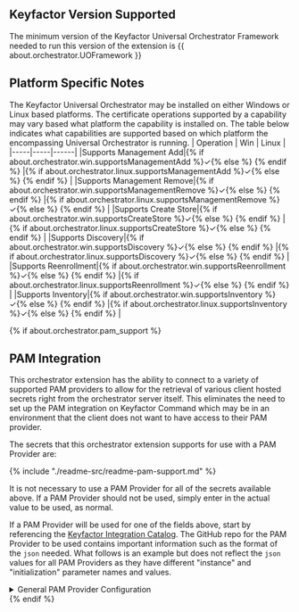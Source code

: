 ## Keyfactor Version Supported

The minimum version of the Keyfactor Universal Orchestrator Framework needed to run this version of the extension is {{ about.orchestrator.UOFramework }}
## Platform Specific Notes

The Keyfactor Universal Orchestrator may be installed on either Windows or Linux based platforms. The certificate operations supported by a capability may vary based what platform the capability is installed on. The table below indicates what capabilities are supported based on which platform the encompassing Universal Orchestrator is running.
| Operation | Win | Linux |
|-----|-----|------|
|Supports Management Add|{% if about.orchestrator.win.supportsManagementAdd %}&check;{% else %} {% endif %} |{% if about.orchestrator.linux.supportsManagementAdd %}&check;{% else %} {% endif %} |
|Supports Management Remove|{% if about.orchestrator.win.supportsManagementRemove %}&check;{% else %} {% endif %} |{% if about.orchestrator.linux.supportsManagementRemove %}&check;{% else %} {% endif %} |
|Supports Create Store|{% if about.orchestrator.win.supportsCreateStore %}&check;{% else %} {% endif %} |{% if about.orchestrator.linux.supportsCreateStore %}&check;{% else %} {% endif %} |
|Supports Discovery|{% if about.orchestrator.win.supportsDiscovery %}&check;{% else %} {% endif %} |{% if about.orchestrator.linux.supportsDiscovery %}&check;{% else %} {% endif %} |
|Supports Reenrollment|{% if about.orchestrator.win.supportsReenrollment %}&check;{% else %} {% endif %} |{% if about.orchestrator.linux.supportsReenrollment %}&check;{% else %} {% endif %} |
|Supports Inventory|{% if about.orchestrator.win.supportsInventory %}&check;{% else %} {% endif %} |{% if about.orchestrator.linux.supportsInventory %}&check;{% else %} {% endif %} |

{% if about.orchestrator.pam_support %}
## PAM Integration

This orchestrator extension has the ability to connect to a variety of supported PAM providers to allow for the retrieval of various client hosted secrets right from the orchestrator server itself.  This eliminates the need to set up the PAM integration on Keyfactor Command which may be in an environment that the client does not want to have access to their PAM provider.

The secrets that this orchestrator extension supports for use with a PAM Provider are:

{% include "./readme-src/readme-pam-support.md" %}

It is not necessary to use a PAM Provider for all of the secrets available above. If a PAM Provider should not be used, simply enter in the actual value to be used, as normal.

If a PAM Provider will be used for one of the fields above, start by referencing the [Keyfactor Integration Catalog](https://keyfactor.github.io/integrations-catalog/content/pam). The GitHub repo for the PAM Provider to be used contains important information such as the format of the `json` needed. What follows is an example but does not reflect the `json` values for all PAM Providers as they have different "instance" and "initialization" parameter names and values.

<details><summary>General PAM Provider Configuration</summary>
<p>



### Example PAM Provider Setup

To use a PAM Provider to resolve a field, in this example the __Server Password__ will be resolved by the `Hashicorp-Vault` provider, first install the PAM Provider extension from the [Keyfactor Integration Catalog](https://keyfactor.github.io/integrations-catalog/content/pam) on the Universal Orchestrator.

Next, complete configuration of the PAM Provider on the UO by editing the `manifest.json` of the __PAM Provider__ (e.g. located at extensions/Hashicorp-Vault/manifest.json). The "initialization" parameters need to be entered here:

~~~ json
  "Keyfactor:PAMProviders:Hashicorp-Vault:InitializationInfo": {
    "Host": "http://127.0.0.1:8200",
    "Path": "v1/secret/data",
    "Token": "xxxxxx"
  }
~~~

After these values are entered, the Orchestrator needs to be restarted to pick up the configuration. Now the PAM Provider can be used on other Orchestrator Extensions.

### Use the PAM Provider
With the PAM Provider configured as an extenion on the UO, a `json` object can be passed instead of an actual value to resolve the field with a PAM Provider. Consult the [Keyfactor Integration Catalog](https://keyfactor.github.io/integrations-catalog/content/pam) for the specific format of the `json` object.

To have the __Server Password__ field resolved by the `Hashicorp-Vault` provider, the corresponding `json` object from the `Hashicorp-Vault` extension needs to be copied and filed in with the correct information:

~~~ json
{"Secret":"my-kv-secret","Key":"myServerPassword"}
~~~

This text would be entered in as the value for the __Server Password__, instead of entering in the actual password. The Orchestrator will attempt to use the PAM Provider to retrieve the __Server Password__. If PAM should not be used, just directly enter in the value for the field.
</p>
</details> 
{% endif %}
